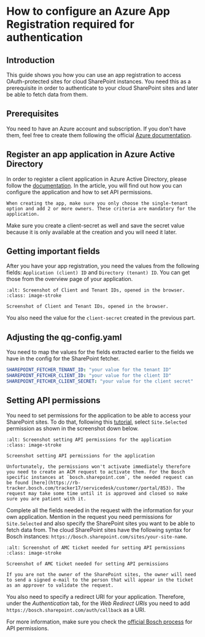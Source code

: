 <!--
SPDX-FileCopyrightText: 2024 grow platform GmbH

SPDX-License-Identifier: MIT
-->

# How to configure an Azure App Registration required for authentication

## Introduction

This guide shows you how you can use an app registration to access OAuth-protected sites for cloud SharePoint instances. You need this as a prerequisite in order to authenticate to your cloud SharePoint sites and later be able to fetch data from them.

## Prerequisites

You need to have an Azure account and subscription. If you don't have them, feel free to create them following the official [Azure documentation](https://learn.microsoft.com/en-us/dynamics-nav/how-to--sign-up-for-a-microsoft-azure-subscription).

## Register an app application in Azure Active Directory

In order to register a client application in Azure Active Directory, please follow the [documentation](https://learn.microsoft.com/en-us/azure/healthcare-apis/register-application). In the article, you will find out how you can configure the application and how to set API permissions.

```{attention}
When creating the app, make sure you only choose the single-tenant option and add 2 or more owners. These criteria are mandatory for the application.
```

Make sure you create a client-secret as well and save the secret value because it is only available at the creation and you will need it later.

## Getting important fields

After you have your app registration, you need the values from the following fields: `Application (client) ID` and `Directory (tenant) ID`. You can get those from the overview page of your application.

```{figure} resources/registration-app/client-tenant-id.png
:alt: Screenshot of Client and Tenant IDs, opened in the browser.
:class: image-stroke

Screenshot of Client and Tenant IDs, opened in the browser.
```

You also need the value for the `client-secret` created in the previous part.

## Adjusting the qg-config.yaml

You need to map the values for the fields extracted earlier to the fields we have in the config for the SharePoint fetcher.

```yaml
SHAREPOINT_FETCHER_TENANT_ID: "your value for the tenant ID"
SHAREPOINT_FETCHER_CLIENT_ID: "your value for the client ID"
SHAREPOINT_FETCHER_CLIENT_SECRET: "your value for the client secret"
```

## Setting API permissions

You need to set permissions for the application to be able to access your SharePoint sites. To do that, following this [tutorial](https://learn.microsoft.com/en-us/azure/healthcare-apis/register-application#api-permissions), select `Site.Selected` permission as shown in the screenshot down below.

```{figure} resources/registration-app/request-api-permissions.png
:alt: Screenshot setting API permissions for the application
:class: image-stroke

Screenshot setting API permissions for the application
```

```{note}
Unfortunately, the permissions won't activate immediately therefore you need to create an ACM request to activate them. For the Bosch specific instances at `bosch.sharepoint.com`, the needed request can be found [here](https://rb-tracker.bosch.com/tracker17/servicedesk/customer/portal/853). The request may take some time until it is approved and closed so make sure you are patient with it.
```

Complete all the fields needed in the request with the information for your own application. Mention in the request you need permissions for `Site.Selected` and also specify the SharePoint sites you want to be able to fetch data from. The cloud SharePoint sites have the following syntax for Bosch instances: `https://bosch.sharepoint.com/sites/your-site-name`.

```{figure} resources/registration-app/request-permissions-ticket.png
:alt: Screenshot of AMC ticket needed for setting API permissions
:class: image-stroke

Screenshot of AMC ticket needed for setting API permissions
```

```{note}
If you are not the owner of the SharePoint sites, the owner will need to send a signed e-mail to the person that will appear in the ticket as an approver to validate the request.

```

You also need to specify a redirect URI for your application. Therefore, under the *Authentication* tab, for the *Web Redirect URIs* you need to add `https://bosch.sharepoint.com/auth/callback` as a URI.

For more information, make sure you check the [official Bosch process](https://inside-docupedia.bosch.com/confluence/pages/viewpage.action?pageId=2387425668#id-4APIConsentDecline-configurationmissing) for API permissions.
